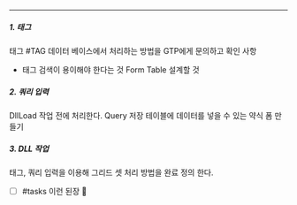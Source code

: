 
---

##### 1. 태그 
태그 #TAG 데이터 베이스에서 처리하는 방법을 GTP에게 문의하고 
확인 사항
 - 태그 검색이 용이해야 한다는 것 
 Form Table 설계할 것

##### 2. 쿼리 입력
DllLoad 작업 전에 처리한다. 
Query 저장 테이블에 데이터를 넣을 수 있는 약식 폼 만들기

##### 3. DLL 작업
태그, 쿼리 입력을 이용해 그리드 셋 처리 방법을 완료 정의 한다.


- [ ] #tasks 이런 된장 🔺
